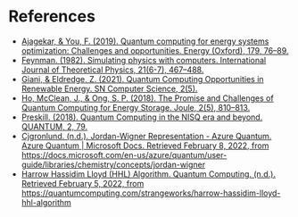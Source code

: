 # References

* [Ajagekar, & You, F. (2019). Quantum computing for energy systems
optimization: Challenges and opportunities. Energy (Oxford), 179, 76–89.](
  https://doi.org/10.1016/j.energy.2019.04.186
)
* [Feynman. (1982). Simulating physics with computers. International Journal of
Theoretical Physics, 21(6-7), 467–488.](
  https://doi.org/10.1007/BF02650179
)
* [Giani, & Eldredge, Z. (2021). Quantum Computing Opportunities in Renewable
Energy. SN Computer Science, 2(5).](
  https://doi.org/10.1007/s42979-021-00786-3
)
* [Ho, McClean, J., & Ong, S. P. (2018). The Promise and Challenges of Quantum
Computing for Energy Storage. Joule, 2(5), 810–813.](
  https://doi.org/10.1016/j.joule.2018.04.021
)
* [Preskill. (2018). Quantum Computing in the NISQ era and beyond. QUANTUM, 2,
79.](
  https://doi.org/10.22331/q-2018-08-06-79
)
* [Cjgronlund. (n.d.). Jordan-Wigner Representation - Azure Quantum. Azure Quantum | Microsoft Docs. Retrieved February 8, 2022, from https://docs.microsoft.com/en-us/azure/quantum/user-guide/libraries/chemistry/concepts/jordan-wigner ](
  https://docs.microsoft.com/en-us/azure/quantum/user-guide/libraries/chemistry/concepts/jordan-wigner
)
* [Harrow Hassidim Lloyd (HHL) Algorithm. Quantum Computing. (n.d.). Retrieved February 5, 2022, from https://quantumcomputing.com/strangeworks/harrow-hassidim-lloyd-hhl-algorithm ](
  https://quantumcomputing.com/strangeworks/harrow-hassidim-lloyd-hhl-algorithm
)

<script>MathJax.typeset();</script>
